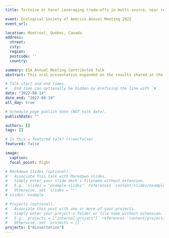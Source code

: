 ```yaml
---
title: Tortoise or hare? Leveraging trade-offs in multi-source, near real-time deforestation monitoring to benefit resource managers

event: Ecological Society of America Annual Meeting 2022
event_url:

location: Montreal, Quebec, Canada
address:
  street:
  city:
  region:
  postcode: ''
  country:

summary: ESA Annual Meeting Contributed Talk
abstract: This oral presentation expanded on the results shared at the Winter 2021 AGU conference after a significant overhaul of how we calculated and presented errors when establishing the "best" method of detecting deforestation. At the time of presentation, detection times were < 5 days with overall F1 scores of > 0.90.

# Talk start and end times.
#   End time can optionally be hidden by prefixing the line with `#`.
date: "2022-08-14"
date_end: "2022-08-19"
all_day: true

# Schedule page publish date (NOT talk date).
publishDate: ""

authors: []
tags: []

# Is this a featured talk? (true/false)
featured: false

image:
  caption:
  focal_point: Right

# Markdown Slides (optional).
#   Associate this talk with Markdown slides.
#   Simply enter your slide deck's filename without extension.
#   E.g. `slides = "example-slides"` references `content/slides/example-slides.md`.
#   Otherwise, set `slides = ""`.
# slides: example

# Projects (optional).
#   Associate this post with one or more of your projects.
#   Simply enter your project's folder or file name without extension.
#   E.g. `projects = ["internal-project"]` references `content/project/deep-learning/index.md`.
#   Otherwise, set `projects = []`.
projects: ["dissertation"]
---
```

